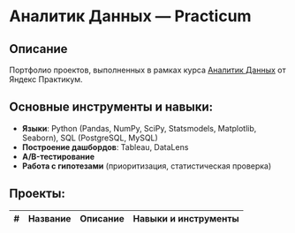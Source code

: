 # Аналитик Данных — Practicum

## Описание
Портфолио проектов, выполненных в рамках курса [Аналитик Данных](https://practicum.yandex.ru/data-analyst/) от Яндекс Практикум.

## Основные инструменты и навыки:
- **Языки**: Python (Pandas, NumPy, SciPy, Statsmodels, Matplotlib, Seaborn), SQL (PostgreSQL, MySQL)
- **Построение дашбордов**: Tableau, DataLens
- **A/B-тестирование**  
- **Работа с гипотезами** (приоритизация, статистическая проверка)

## Проекты:

| #  | Название | Описание | Навыки и инструменты |
|----|---------|----------|----------------------|
